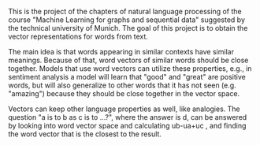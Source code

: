 This is the project of the chapters of natural language processing of the course "Machine Learning for graphs and sequential data" suggested by the technical university of Munich. 
The goal of this project is to obtain the vector representations for words from text.

The main idea is that words appearing in similar contexts have similar meanings. Because of that, word vectors of similar words should be close together. Models that use word vectors can utilize these properties, e.g., in sentiment analysis a model will learn that "good" and "great" are positive words, but will also generalize to other words that it has not seen (e.g. "amazing") because they should be close together in the vector space.

Vectors can keep other language properties as well, like analogies. The question "a is to b as c is to ...?", where the answer is d, can be answered by looking into word vector space and calculating ub-ua+uc
, and finding the word vector that is the closest to the result.
